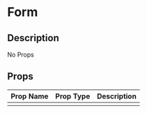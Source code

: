 # Form

## Description

No Props

## Props

| Prop Name | Prop Type | Description |
| :-------- | :-------: | :---------- |
|       |  |  |
